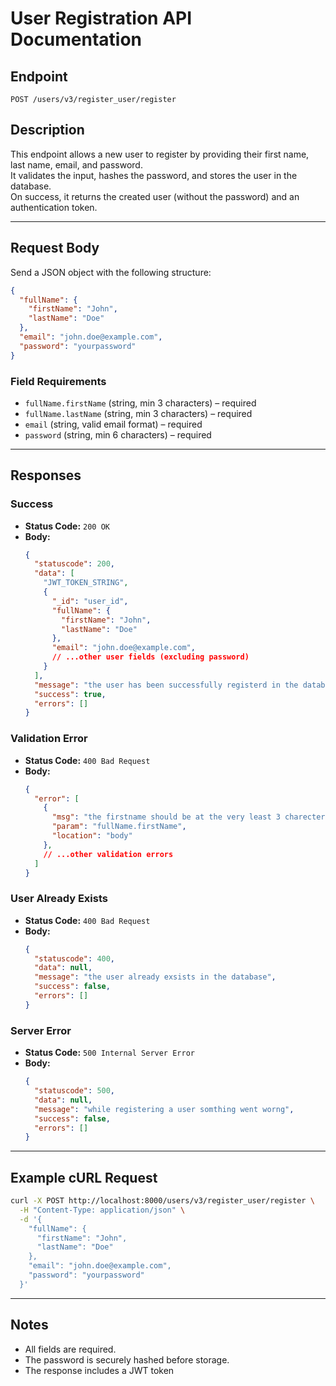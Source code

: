 # User Registration API Documentation

## Endpoint

```
POST /users/v3/register_user/register
```

## Description

This endpoint allows a new user to register by providing their first name, last name, email, and password.  
It validates the input, hashes the password, and stores the user in the database.  
On success, it returns the created user (without the password) and an authentication token.

---

## Request Body

Send a JSON object with the following structure:

```json
{
  "fullName": {
    "firstName": "John",
    "lastName": "Doe"
  },
  "email": "john.doe@example.com",
  "password": "yourpassword"
}
```

### Field Requirements

- `fullName.firstName` (string, min 3 characters) – required
- `fullName.lastName` (string, min 3 characters) – required
- `email` (string, valid email format) – required
- `password` (string, min 6 characters) – required

---

## Responses

### Success

- **Status Code:** `200 OK`
- **Body:**
  ```json
  {
    "statuscode": 200,
    "data": [
      "JWT_TOKEN_STRING",
      {
        "_id": "user_id",
        "fullName": {
          "firstName": "John",
          "lastName": "Doe"
        },
        "email": "john.doe@example.com",
        // ...other user fields (excluding password)
      }
    ],
    "message": "the user has been successfully registerd in the database",
    "success": true,
    "errors": []
  }
  ```

### Validation Error

- **Status Code:** `400 Bad Request`
- **Body:**
  ```json
  {
    "error": [
      {
        "msg": "the firstname should be at the very least 3 charecters",
        "param": "fullName.firstName",
        "location": "body"
      },
      // ...other validation errors
    ]
  }
  ```

### User Already Exists

- **Status Code:** `400 Bad Request`
- **Body:**
  ```json
  {
    "statuscode": 400,
    "data": null,
    "message": "the user already exsists in the database",
    "success": false,
    "errors": []
  }
  ```

### Server Error

- **Status Code:** `500 Internal Server Error`
- **Body:**
  ```json
  {
    "statuscode": 500,
    "data": null,
    "message": "while registering a user somthing went worng",
    "success": false,
    "errors": []
  }
  ```

---

## Example cURL Request

```sh
curl -X POST http://localhost:8000/users/v3/register_user/register \
  -H "Content-Type: application/json" \
  -d '{
    "fullName": {
      "firstName": "John",
      "lastName": "Doe"
    },
    "email": "john.doe@example.com",
    "password": "yourpassword"
  }'
```

---

## Notes

- All fields are required.
- The password is securely hashed before storage.
- The response includes a JWT token